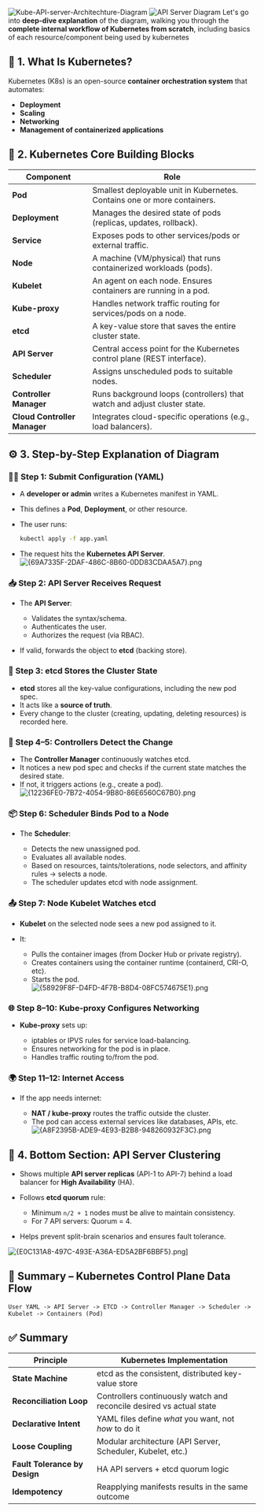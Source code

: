 
![Kube-API-server-Architechture-Diagram](images/Kube-API-server-Architechture-Diagram.png)
![API Server Diagram](docs/images/Kube-API-server-Architechture-Diagram.png)
Let's go into **deep-dive explanation** of the diagram, walking you through the **complete internal workflow of Kubernetes from scratch**, including basics of each resource/component being used by kubernetes

## 🧱 1. **What Is Kubernetes?**

Kubernetes (K8s) is an open-source **container orchestration system** that automates:

- **Deployment**
- **Scaling**
- **Networking**
- **Management of containerized applications**

## 🔗 2. **Kubernetes Core Building Blocks**

| Component                    | Role                                                                     |
| ---------------------------- | ------------------------------------------------------------------------ |
| **Pod**                      | Smallest deployable unit in Kubernetes. Contains one or more containers. |
| **Deployment**               | Manages the desired state of pods (replicas, updates, rollback).         |
| **Service**                  | Exposes pods to other services/pods or external traffic.                 |
| **Node**                     | A machine (VM/physical) that runs containerized workloads (pods).        |
| **Kubelet**                  | An agent on each node. Ensures containers are running in a pod.          |
| **Kube-proxy**               | Handles network traffic routing for services/pods on a node.             |
| **etcd**                     | A key-value store that saves the entire cluster state.                   |
| **API Server**               | Central access point for the Kubernetes control plane (REST interface).  |
| **Scheduler**                | Assigns unscheduled pods to suitable nodes.                              |
| **Controller Manager**       | Runs background loops (controllers) that watch and adjust cluster state. |
| **Cloud Controller Manager** | Integrates cloud-specific operations (e.g., load balancers).             |
## ⚙️ 3. **Step-by-Step Explanation of Diagram**

### 🧑‍💻 Step 1: Submit Configuration (YAML)

- A **developer or admin** writes a Kubernetes manifest in YAML.
- This defines a **Pod**, **Deployment**, or other resource.
- The user runs:

    ```bash
    kubectl apply -f app.yaml
    ```
   
- The request hits the **Kubernetes API Server**.
![{69A7335F-2DAF-486C-8B60-0DD83CDAA5A7}.png](docs/images/{69A7335F-2DAF-486C-8B60-0DD83CDAA5A7}.png)
### 📥 Step 2: API Server Receives Request

- The **API Server**:
    - Validates the syntax/schema.
    - Authenticates the user.
    - Authorizes the request (via RBAC).

- If valid, forwards the object to **etcd** (backing store).

### 🧠 Step 3: etcd Stores the Cluster State

- **etcd** stores all the key-value configurations, including the new pod spec.
- It acts like a **source of truth**.
- Every change to the cluster (creating, updating, deleting resources) is recorded here.

### 🔄 Step 4–5: Controllers Detect the Change

- The **Controller Manager** continuously watches etcd.
- It notices a new pod spec and checks if the current state matches the desired state.
- If not, it triggers actions (e.g., create a pod).
![{12236FE0-7B72-4054-9B80-86E6560C67B0}.png](docs/images/{12236FE0-7B72-4054-9B80-86E6560C67B0}.png)
### 📦 Step 6: Scheduler Binds Pod to a Node

- The **Scheduler**:

    - Detects the new unassigned pod.
    - Evaluates all available nodes.
    - Based on resources, taints/tolerations, node selectors, and affinity rules → selects a node.
    - The scheduler updates etcd with node assignment.

### 📤 Step 7: Node Kubelet Watches etcd

- **Kubelet** on the selected node sees a new pod assigned to it.

- It:
    - Pulls the container images (from Docker Hub or private registry).
    - Creates containers using the container runtime (containerd, CRI-O, etc).
    - Starts the pod.
![{58929F8F-D4FD-4F7B-B8D4-08FC574675E1}.png](docs/images/{58929F8F-D4FD-4F7B-B8D4-08FC574675E1}.png)
### 🌐 Step 8–10: Kube-proxy Configures Networking

- **Kube-proxy** sets up:

    - iptables or IPVS rules for service load-balancing.
    - Ensures networking for the pod is in place.
    - Handles traffic routing to/from the pod.

### 🌍 Step 11–12: Internet Access

- If the app needs internet:

    - **NAT / kube-proxy** routes the traffic outside the cluster.
    - The pod can access external services like databases, APIs, etc.
![{A8F2395B-ADE9-4E93-B2B8-948260932F3C}.png](docs/images/{A8F2395B-ADE9-4E93-B2B8-948260932F3C}.png)

## 🧠 4. **Bottom Section: API Server Clustering**

- Shows multiple **API server replicas** (API-1 to API-7) behind a load balancer for **High Availability** (HA).

- Follows **etcd quorum** rule:
    
    - Minimum `n/2 + 1` nodes must be alive to maintain consistency.
    - For 7 API servers: Quorum = 4.

- Helps prevent split-brain scenarios and ensures fault tolerance.

![{E0C131A8-497C-493E-A36A-ED5A2BF6BBF5}.png](docs/images/{E0C131A8-497C-493E-A36A-ED5A2BF6BBF5}.png)]
## 🔁 Summary – Kubernetes Control Plane Data Flow

```
User YAML -> API Server -> ETCD -> Controller Manager -> Scheduler -> Kubelet -> Containers (Pod)
```

## ✅ Summary

|Principle|Kubernetes Implementation|
|---|---|
|**State Machine**|etcd as the consistent, distributed key-value store|
|**Reconciliation Loop**|Controllers continuously watch and reconcile desired vs actual state|
|**Declarative Intent**|YAML files define _what_ you want, not _how_ to do it|
|**Loose Coupling**|Modular architecture (API Server, Scheduler, Kubelet, etc.)|
|**Fault Tolerance by Design**|HA API servers + etcd quorum logic|
|**Idempotency**|Reapplying manifests results in the same outcome|
